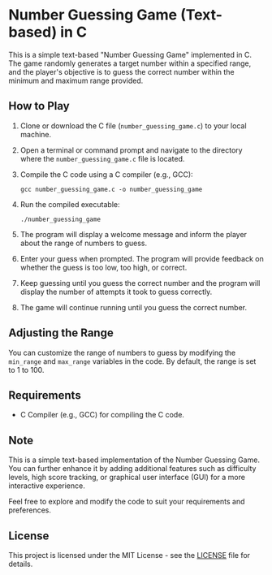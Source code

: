 # Number Guessing Game (Text-based) in C

This is a simple text-based "Number Guessing Game" implemented in C. The game randomly generates a target number within a specified range, and the player's objective is to guess the correct number within the minimum and maximum range provided.

## How to Play

1. Clone or download the C file (`number_guessing_game.c`) to your local machine.

2. Open a terminal or command prompt and navigate to the directory where the `number_guessing_game.c` file is located.

3. Compile the C code using a C compiler (e.g., GCC):

   ```
   gcc number_guessing_game.c -o number_guessing_game
   ```

4. Run the compiled executable:

   ```
   ./number_guessing_game
   ```

5. The program will display a welcome message and inform the player about the range of numbers to guess.

6. Enter your guess when prompted. The program will provide feedback on whether the guess is too low, too high, or correct.

7. Keep guessing until you guess the correct number and the program will display the number of attempts it took to guess correctly.

8. The game will continue running until you guess the correct number.

## Adjusting the Range

You can customize the range of numbers to guess by modifying the `min_range` and `max_range` variables in the code. By default, the range is set to 1 to 100.

## Requirements

- C Compiler (e.g., GCC) for compiling the C code.

## Note

This is a simple text-based implementation of the Number Guessing Game. You can further enhance it by adding additional features such as difficulty levels, high score tracking, or graphical user interface (GUI) for a more interactive experience.

Feel free to explore and modify the code to suit your requirements and preferences.

## License

This project is licensed under the MIT License - see the [LICENSE](LICENSE) file for details.

